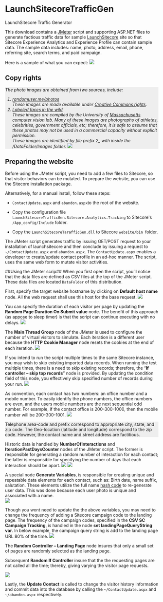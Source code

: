 # LaunchSitecoreTrafficGen
LaunchSitecore Traffic Generator

This download contains a <a href="http://jmeter.apache.org/">JMeter</a> script and supporting ASP.NET files to generate factious traffic data for sample <a href="http://launchsitecore.net">LaunchSitecore</a> site so that Sitecore Experience Analytics and Experience Profile can contain sample data.  The sample data includes: name, photo, address, email, phone, referring site, search terms, and paid campaign.

Here is a sample of what you can expect:
![](https://cloud.githubusercontent.com/assets/4054499/7872632/66560b62-054e-11e5-91af-9c91a2a023dd.png)


## Copy rights ##
<div style="background-color:#eee; font-style:italic">
<p>The photo images are obtained from two sources, include: 
<ol><li><a href="randomuser.me/photos">randomuser.me/photos</a><br>
These images are made available under <a href="http://creativecommons.org/licenses/by-nc-sa/2.0/deed.en">Creative Commons rights</a>.</li>
<li><a href="http://vis-www.cs.umass.edu/lfw/">Labeled faces in the wild</a></a><br>
 These images are compiled by the University of <a href="http://vis-www.cs.umass.edu/">Massachusetts computer vision lab</a>.  Many of these images are photographs of athletes, celebrities, government officials, etc; therefore, it is safe to assume that these photos may not be used in a commercial capacity without explicit permission.<br>
 These images are identified by file prefix 2_ with inside the /DataFolder/Images folder. 
<img src="https://cloud.githubusercontent.com/assets/4054499/7872994/d5ceec9a-0551-11e5-8b64-183c5e9390db.png">
</li>
</ol>
  
</div>

## Preparing the website
Before using the JMeter script, you need to add a few files to Sitecore, so that visitor behaviors can be mutated.  To prepare the website, you can use the Sitecore installation package.

Alternatively, for a manual install, follow these steps:

* `ContactUpdate.aspx` and `abandon.aspx`to the root of the website.

* Copy the configuration file `LaunchSitecoreTrafficGen.Sitecore.Analytics.Tracking` to Sitecore's `/App_config/Include` folder.

* Copy the `LaunchSitecoreTarafficGen.dll` to Sitecore `website/bin `folder.

The JMeter script generates traffic by issuing GET/POST request to your installation of launchsitecore and then conclude by issuing a request to `~/ContactUpdate.aspx` and  `abandon.aspx`.  The `ContactUpdate.aspx` enables a developer to create/update contact profile in an ad-hoc manner.  The script, uses the same web form to mutate visitor activities.  


##Using the JMeter scrip##
When you first open the script, you’ll notice that the data files are defined as CSV files at the top of the JMeter script.  These data files are located `DataFolder` of this distribution. 

First, specify the target website hostname by clicking on **Default host name** node.  All the web request shall use this host for the base request.
![](https://cloud.githubusercontent.com/assets/4054499/7872582/0714fd98-054e-11e5-96ba-352054a96fdf.png)

You can specify the duration of each visitor per page by updating the **Random Page Duration On Submit value** node.  The benefit of this approach (as appose to sleep timer) is that the script can continue executing with no delays.
![](https://cloud.githubusercontent.com/assets/4054499/7872588/072d41c8-054e-11e5-8bc4-7d0cd9b0b78e.png)
 

The  **Main Thread Group** node of the JMeter is used to configure the number of virtual visitors to simulate.  Each iteration is a different user because the **HTTP Cookie Manager** node resets the cookies at the end of each iteration.
![](https://cloud.githubusercontent.com/assets/4054499/7872584/072778ec-054e-11e5-872a-a4d7eba1bc1e.png)

If you intend to run the script multiple times to the same Sitecore instance, you may wish to skip existing imported data records.  When running the test multiple times, there is a need to skip existing records; therefore, the “**If controller – skip top records**” node is provided.  By updating the condition field of this node, you effectively skip specified number of records during your run.
![](https://cloud.githubusercontent.com/assets/4054499/7872743/531fcfa0-054f-11e5-9ded-58e6b6e15d34.png)

As convention, each contact has two numbers: an office number and a mobile number.  To easily identify the phone numbers, the office numbers are even, and the users mobile numbers are the next sequential odd number.  For example, if the contact office is 200-300-1000, then the mobile number will be 200-300-1001.
![](https://cloud.githubusercontent.com/assets/4054499/7872587/0729697c-054e-11e5-8ffb-ab982efe2091.png)

<div style="background-color:#eee">
Telephone area-code and prefix correspond to appropriate city, state, and zip code.  The Geo-location (latitude and longitude) correspond to the zip code. However, the contact name and street address are factitious.
</div>

Historic data is handled by **NumberOfInteractions** and **IterationPastDaysCounter** nodes of the JMeter script.  The former is responsible for generating a random number of interaction for each contact; the latter is responsible for specifying the number of days that each interaction should be apart.
![](https://cloud.githubusercontent.com/assets/4054499/7872586/0728bd6a-054e-11e5-9ab1-c58fd738f287.png)
![](https://cloud.githubusercontent.com/assets/4054499/7872583/07154730-054e-11e5-81b5-e90d02633f23.png)

A special node **Generate Variables**, is responsible for creating unique and repeatable data elements for each contact, such as: Birth date, name suffix, salutation.  These elements utilize the full name [hash code](https://msdn.microsoft.com/en-us/library/system.object.gethashcode%28v=vs.110%29.aspx) to re-generate user data.  This was done because each user photo is unique and associated with a name.  
![](https://cloud.githubusercontent.com/assets/4054499/7872579/071050b8-054e-11e5-8fb2-44bb067005e9.png)

Though you wont need to update the the above variables, you may need to change the frequency of adding a Sitecore campaign code to the landing page.  The frequency of the campaign codes, specified in the **CSV SC Campaign Tracking**, is handled in the node **set landingPageQueryString var**.  In below example, the campaign query string is add to the landing page URL 80% of the time.
![](https://cloud.githubusercontent.com/assets/4054499/7872578/070e78a6-054e-11e5-8206-70311e94e9f9.png)

The **Random Controller – Landing Page** node insures that only a small set of pages are randomly selected as the landing page.  

Subsequent **Random If Controller** insure that the the requesting pages are not called all the time; thereby, giving varying the visitor page requests.</p>
![](https://cloud.githubusercontent.com/assets/4054499/7872585/0728cfd0-054e-11e5-892d-98e2338b80ad.png)

Lastly, the **Update Contact** is called to change the visitor history information and commit data into the database by calling the `~/ContactUpdate.aspx` and `~/abandon.aspx` respectively.

